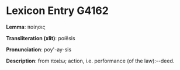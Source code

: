 # Lexicon Entry G4162

**Lemma**: ποίησις

**Transliteration (xlit)**: poíēsis

**Pronunciation**: poy'-ay-sis

**Description**:
from ποιέω; action, i.e. performance (of the law):--deed.
